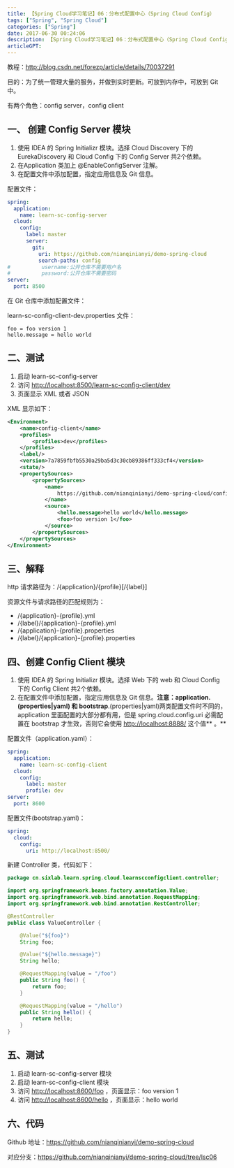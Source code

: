 ```yaml
---
title: 【Spring Cloud学习笔记】06：分布式配置中心（Spring Cloud Config）
tags: ["Spring", "Spring Cloud"]
categories: ["Spring"]
date: 2017-06-30 00:24:06
description: 【Spring Cloud学习笔记】06：分布式配置中心（Spring Cloud Config）
articleGPT: 
---
```


教程：<http://blog.csdn.net/forezp/article/details/70037291>

目的：为了统一管理大量的服务，并做到实时更新。可放到内存中，可放到 Git 中。  
  
有两个角色：config server，config client

## 一、 创建 Config Server 模块

  1. 使用 IDEA 的 Spring Initializr 模块。选择 Cloud Discovery 下的 EurekaDiscovery 和 Cloud Config 下的 Config Server 共2个依赖。
  2. 在Application 类加上 @EnableConfigServer 注解。
  3. 在配置文件中添加配置，指定应用信息及 Git 信息。

配置文件：

```yaml
spring:
  application:
    name: learn-sc-config-server
  cloud:
    config:
      label: master
      server:
        git:
          uri: https://github.com/nianqinianyi/demo-spring-cloud
          search-paths: config
#          username:公开仓库不需要用户名
#          password:公开仓库不需要密码
server:
  port: 8500
```

在 Git 仓库中添加配置文件：

learn-sc-config-client-dev.properties 文件：

```properties
foo = foo version 1
hello.message = hello world
```

## 二、测试

  1. 启动 learn-sc-config-server
  2. 访问 <http://localhost:8500/learn-sc-config-client/dev>
  3. 页面显示 XML 或者 JSON

XML 显示如下：

```XML
<Environment>
    <name>config-client</name>
    <profiles>
        <profiles>dev</profiles>
    </profiles>
    <label/>
    <version>7a7859fbfb5530a29ba5d3c30cb89386ff333cf4</version>
    <state/>
    <propertySources>
        <propertySources>
            <name>
                https://github.com/nianqinianyi/demo-spring-cloud/config/config-client-dev.properties
            </name>
            <source>
                <hello.message>hello world</hello.message>
                <foo>foo version 1</foo>
            </source>
        </propertySources>
    </propertySources>
</Environment>
```

## 三、解释

http 请求路径为：/{application}/{profile}[/{label}]

资源文件与请求路径的匹配规则为：

  * /{application}-{profile}.yml
  * /{label}/{application}-{profile}.yml
  * /{application}-{profile}.properties
  * /{label}/{application}-{profile}.properties

## 四、创建 Config Client 模块

  1. 使用 IDEA 的 Spring Initializr 模块。选择 Web 下的 web 和 Cloud Config 下的 Config Client 共2个依赖。
  2. 在配置文件中添加配置，指定应用信息及 Git 信息。**注意：application.(properties|yaml) 和 bootstrap**.(properties|yaml)两类配置文件时不同的，application 里面配置的大部分都有用，但是 spring.cloud.config.uri 必需配置在 bootstrap 才生效，否则它会使用 <http://localhost:8888/> 这个值**  。**

配置文件（application.yaml）：

```yaml
spring:
  application:
    name: learn-sc-config-client
  cloud:
    config:
      label: master
      profile: dev
server:
  port: 8600
```

配置文件(bootstrap.yaml)：

```yaml
spring:
  cloud:
    config:
      uri: http://localhost:8500/
```

新建 Controller 类，代码如下：

```Java
package cn.sixlab.learn.spring.cloud.learnscconfigclient.controller;

import org.springframework.beans.factory.annotation.Value;
import org.springframework.web.bind.annotation.RequestMapping;
import org.springframework.web.bind.annotation.RestController;

@RestController
public class ValueController {

    @Value("${foo}")
    String foo;

    @Value("${hello.message}")
    String hello;

    @RequestMapping(value = "/foo")
    public String foo() {
        return foo;
    }

    @RequestMapping(value = "/hello")
    public String hello() {
        return hello;
    }
}
```

## 五、测试

  1. 启动 learn-sc-config-server 模块
  2. 启动 learn-sc-config-client 模块
  3. 访问 <http://localhost:8600/foo> ，页面显示：foo version 1
  4. 访问 <http://localhost:8600/hello> ，页面显示：hello world

## 六、代码

Github 地址：<https://github.com/nianqinianyi/demo-spring-cloud>

对应分支：<https://github.com/nianqinianyi/demo-spring-cloud/tree/lsc06>
